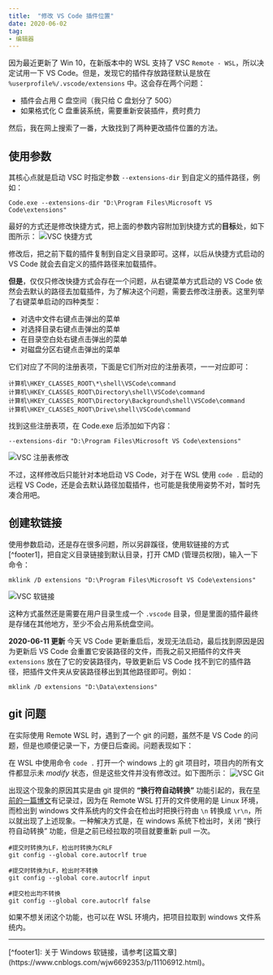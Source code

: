 ```yaml
---
title:  "修改 VS Code 插件位置"
date: 2020-06-02
tag:
- 编辑器
---
```


因为最近更新了 Win 10，在新版本中的 WSL 支持了 VSC `Remote - WSL`，所以决定试用一下 VS Code。但是，发现它的插件存放路径默认是放在 `%userprofile%/.vscode/extensions` 中。这会存在两个问题：

- 插件会占用 C 盘空间（我只给 C 盘划分了 50G）
- 如果格式化 C 盘重装系统，需要重新安装插件，费时费力

然后，我在网上搜索了一番，大致找到了两种更改插件位置的方法。

## 使用参数

其核心点就是启动 VSC 时指定参数 `--extensions-dir` 到自定义的插件路径，例如：

```
Code.exe --extensions-dir "D:\Program Files\Microsoft VS Code\extensions"
```

最好的方式还是修改快捷方式，把上面的参数内容附加到快捷方式的**目标**处，如下图所示：
![VSC 快捷方式](/assets/image/posts/2020-06-02-01.png?style=centerme)

修改后，把之前下载的插件复制到自定义目录即可。这样，以后从快捷方式启动的 VS Code 就会去自定义的插件路径来加载插件。

**但是**，仅仅只修改快捷方式会存在一个问题，从右键菜单方式启动的 VS Code 依然会去默认的路径去加载插件，为了解决这个问题，需要去修改注册表。这里列举了右键菜单启动的四种类型：

- 对选中文件右键点击弹出的菜单
- 对选择目录右键点击弹出的菜单
- 在目录空白处右键点击弹出的菜单
- 对磁盘分区右键点击弹出的菜单

它们对应了不同的注册表项，下面是它们所对应的注册表项，一一对应即可：

```
计算机\HKEY_CLASSES_ROOT\*\shell\VSCode\command
计算机\HKEY_CLASSES_ROOT\Directory\shell\VSCode\command
计算机\HKEY_CLASSES_ROOT\Directory\Background\shell\VSCode\command
计算机\HKEY_CLASSES_ROOT\Drive\shell\VSCode\command
```

找到这些注册表项，在 Code.exe 后添加如下内容：
```
--extensions-dir "D:\Program Files\Microsoft VS Code\extensions"
```

![VSC 注册表修改](/assets/image/posts/2020-06-02-02.png?style=centerme)

不过，这样修改后只能针对本地启动 VS Code，对于在 WSL 使用 `code .` 启动的远程 VS Code，还是会去默认路径加载插件，也可能是我使用姿势不对，暂时先凑合用吧。

## 创建软链接

使用参数启动，还是存在很多问题，所以另辟蹊径，使用软链接的方式[^footer1]，把自定义目录链接到默认目录，打开 CMD (管理员权限)，输入一下命令：
```
mklink /D extensions "D:\Program Files\Microsoft VS Code\extensions"
```

![VSC 软链接](/assets/image/posts/2020-06-02-03.png?style=centerme)

这种方式虽然还是需要在用户目录生成一个 `.vscode` 目录，但是里面的插件最终是存储在其他地方，至少不会占用系统盘空间。

**2020-06-11 更新**
今天 VS Code 更新重启后，发现无法启动，最后找到原因是因为更新后 VS Code 会重置它安装路径的文件，而我之前又把插件的文件夹 `extensions` 放在了它的安装路径内，导致更新后 VS Code 找不到它的插件路径，把插件文件夹从安装路径移出到其他路径即可。例如：
```
mklink /D extensions "D:\Data\extensions"
```

## git 问题
在实际使用 Remote WSL 时，遇到了一个 git 的问题，虽然不是 VS Code 的问题，但是也顺便记录一下，方便日后查阅。问题表现如下：

在 WSL 中使用命令 `code .` 打开一个 windows 上的 git 项目时，项目内的所有文件都显示未 *modify* 状态，但是这些文件并没有修改过。如下图所示：
![VSC Git](/assets/image/posts/2020-06-02-04.png?style=centerme)

出现这个现象的原因其实是由 git 提供的 **“换行符自动转换”** 功能引起的，我在[早前的一篇博文](/_posts/2015-12-16-git-doc/#%E7%AC%AC%E5%9B%9B%E9%83%A8%E5%88%86---%E5%87%BA%E7%8E%B0%E7%9A%84%E9%94%99%E8%AF%AF%E4%BB%A5%E5%8F%8A%E8%A7%A3%E5%86%B3%E6%96%B9%E6%B3%95)有记录过，因为在 Remote WSL 打开的文件使用的是 Linux 环境，而检出到 windows 文件系统内的文件会在检出时把换行符由 `\n` 转换成 `\r\n`，所以就出现了上述现象。一种解决方式是，在 windows 系统下检出时，关闭 “换行符自动转换” 功能，但是之前已经拉取的项目就要重新 pull 一次。 
```
#提交时转换为LF，检出时转换为CRLF
git config --global core.autocrlf true   

#提交时转换为LF，检出时不转换
git config --global core.autocrlf input   

#提交检出均不转换
git config --global core.autocrlf false
```

如果不想关闭这个功能，也可以在 WSL 环境内，把项目拉取到 windows 文件系统内。

<hr>
[^footer1]: 关于 Windows 软链接，请参考[这篇文章](https://www.cnblogs.com/wjw6692353/p/11106912.html)。
